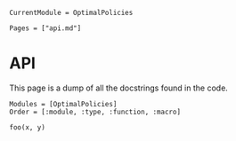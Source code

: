 ```@meta
CurrentModule = OptimalPolicies 
```

```@contents
Pages = ["api.md"]
```

# API
This page is a dump of all the docstrings found in the code. 

```@autodocs
Modules = [OptimalPolicies]
Order = [:module, :type, :function, :macro]
```

```@docs
foo(x, y)
```
